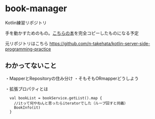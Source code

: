 # book-manager
Kotlin練習リポジトリ

手を動かすためのもの。[こちらの本](https://www.amazon.co.jp/Kotlin-%E3%82%B5%E3%83%BC%E3%83%90%E3%83%BC%E3%82%B5%E3%82%A4%E3%83%89%E3%83%97%E3%83%AD%E3%82%B0%E3%83%A9%E3%83%9F%E3%83%B3%E3%82%B0%E5%AE%9F%E8%B7%B5%E9%96%8B%E7%99%BA-%E7%AB%B9%E7%AB%AF-%E5%B0%9A%E4%BA%BA/dp/4297118599)を完全コピーしたものになる予定

元リポジトリはこちら
https://github.com/n-takehata/kotlin-server-side-programming-practice

## わかってないこと

・MapperとRepositoryの住み分け
・そもそもORmapperどうしよう

・拡張プロパティとは


```
  val bookList = bookService.getList().map {
    //itって何やねんと思ったらiteratorでした（ループ回すと同義）
    BookInfo(it)
  }
```